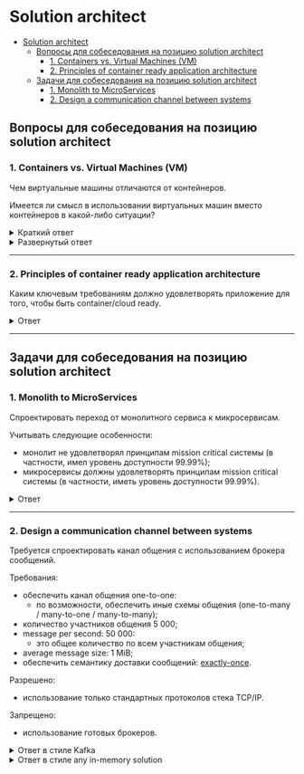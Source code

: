 # Solution architect

<!--ts-->
* [Solution architect](#solution-architect)
   * [Вопросы для собеседования на позицию solution architect](#вопросы-для-собеседования-на-позицию-solution-architect)
      * [1. Containers vs. Virtual Machines (VM)](#1-containers-vs-virtual-machines-vm)
      * [2. Principles of container ready application architecture](#2-principles-of-container-ready-application-architecture)
   * [Задачи для собеседования на позицию solution architect](#задачи-для-собеседования-на-позицию-solution-architect)
      * [1. Monolith to MicroServices](#1-monolith-to-microservices)
      * [2. Design a communication channel between systems](#2-design-a-communication-channel-between-systems)

<!-- Added by: runner, at: Mon Jan 10 11:04:15 UTC 2022 -->

<!--te-->

## Вопросы для собеседования на позицию solution architect

### 1. Containers vs. Virtual Machines (VM)

Чем виртуальные машины отличаются от контейнеров.

Имеется ли смысл в использовании виртуальных машин вместо контейнеров в какой-либо ситуации?

<details><summary markdown="span">Краткий ответ</summary>

Виртуальные машины могут использоваться вместо контейнеров в ситуации, когда:

Требуется:
* максимальный уровень изоляции с точки зрения безопасности
(относительно других процессов, запущенных на том же hardware);
* максимальная оптимизация в коде приложения с учетом низкоуровневых особенностей операционной системы и hardware,
в рамках которого запущено приложения.

Допускается:
* дополнительные затраты ресурсов (каждая VM довольно тяжеловесна, т.к. включает в себя всю 
операционную систему, включая её ядро);
* время старта измеримое в минутах (а не в миллисекундах, как в случае с контейнерами).

</details>

<details><summary markdown="span">Развернутый ответ</summary>

Смотрите [здесь](https://www.backblaze.com/blog/vm-vs-containers/).

</details>

---

### 2. Principles of container ready application architecture  

Каким ключевым требованиям должно удовлетворять приложение для того, чтобы быть container/cloud ready.

<details><summary markdown="span">Ответ</summary>

Единого ответа на данный вопрос, пожалуй, не существует, но я бы отметил следующие требования к приложению:
* приложение должно быть stateless;
  * не должно иметь состояния, хранимого единолично в рамках отдельно взятого инстанса (экземпляра);
  * данный пункт не касается хранения данных во вне данных сервисов, т.е. в различных хранилищах:
    * persistent БД;
    * распределенных in-memory хранилищ;
    * message broker'ах;
  * sticky session не должен быть must have:
    * не должно ожидаться "залипания" запросов в рамках клиентской сессии на один и тот же инстанс сервиса 
    (наличие актуальных данных в локальном cache не должно являться обязательной частью бизнес процесса приложения);
* приложение должно быть готово к работе в рамках [оркестрирующей среды](#orchestration-tools):
  * должны быть предусмотрены меры для:
    * [трассировки запросов](https://www.codemotion.com/magazine/dev-hub/backend-dev/troubleshooting-debugging-microservices/):
      * например, посредством каких-либо инфраструктурных решений по типу proxy sidecar'ов (например, istio), 
      которые возьмут на себя задачу обогащения запросов информацией для возможности трассировки;
    * [журналирования (logging and crash reporting)](https://www.codemotion.com/magazine/dev-hub/backend-dev/troubleshooting-debugging-microservices/):
      * выбрать централизованную или децентрализованную систему логирования (либо их гибрид, например, 
      все логи уровня ERROR отправлять в централизованную систему, а остальные оставлять в рамках инстанса);
      * предусмотреть возможность поиска и работы с логами (при поиске логов по конкретному запросу данный вопрос 
      напрямую пересекается с трассировкой запросов);
    * мониторинга:
      * выбрать подходящую модель мониторинга в рамках распределенной среды:
        * например, воспользоваться асинхронной моделью работы Prometheus:
          * discover targets;
          * polling each target every x time;
    * аудита:
      * выбрать между синхронной или асинхронной моделью отправки событий, либо выбрать гибрид из этих моделей:
        * критически важные события отправлять синхронно;
        * остальные события отправлять асинхронно (для того, чтобы не замедлять процесс обработки запросов / 
        фоновый процесс на сетевые взаимодействия с внешним сервисом аудита, который может оказаться недоступен);
  * приложение должно быть готово сообщать информацию о своем состоянии оркестрирующей среде:
    * поддерживать механизм сообщения состояния в соответствии с используемой средой оркестрации.  
    Рассмотрим на примере k8s, который с некоторой частотой отправляет определенные http(s) запросы к инстансам сервиса.  
    Данные запросы разбиты на 3 типа и называются пробами:
      * startup prob:
        * Kubelet использует startup пробы, чтобы понять, когда приложение в контейнере было запущено.  
        Если проба настроена, он блокирует liveness и readiness проверки, до момента пока проба не станет успешной, 
        и проверяет, что эта проба не мешает запуску приложения.  
        Это может быть использовано для проверки работоспособности медленно стартующих контейнеров, 
        чтобы избежать убийства kubelet'ом прежде, чем они будут запущены.
      * liveness prob:
        * приложение должно отвечать на эту пробу, если приложение работает;
        * отсутствие ответа на эту пробу в течение определенного интервала времени / количества попыток опроса 
        будет являться сигналом для перезапуска инстанса приложения; 
      * readiness prob:
        * приложение должно отвечать на эту пробу успехом, если оно готово принимать трафик, т.е. если с точки зрения
        бизнес логики приложение имеет все доступне ресурсы (помимо своей работоспособности также должна проверяться
        работоспособность критических важных для данного приложения внешних сервисов);
        * пока pod не перейдет в статус ready, он не будет включен в балансировку нагрузки на данный сервис;
  * приложение должно быть готово к тому, что оно может быть перезапущено при необходимости:
    * причины перезапуска см. выше в пункте с liveness prob;
    * приложение должно быть достаточно легковесным и по возможности автономным:
      * в отличие от виртуальных машин, среды оркестрации контейнерами предполагают, что количество контейнеров 
      может как быстро увеличиваться, так и быстро уменьшаться;
      * время старта приложения должно измеряться в секундах;
      * принцип разделения приложений должен стремиться к fine-grained;
    * желательно, чтобы приложение поддерживало [graceful shutdown](https://linkerd.io/2.10/tasks/graceful-shutdown/):
      * сигнал о необходимости завершения работы приложения в штатном режиме по той или иной причине:
        * количество инстансов сервиса было уменьшено в конфигурации k8s;
        * часть инстансов сервиса выключается для замены их на следующую версию согласно той или иной стратегии 
        deployment ([canary, blue/green, rolling deployment](https://searchitoperations.techtarget.com/answer/When-to-use-canary-vs-blue-green-vs-rolling-deployment));
      * частично обработку сигнала graceful shutdown может на себя взять proxy sidecar (например, istio), 
      который после (сразу или спустя некоторый таймаут) получения TERM сигнала от среды оркестрации будет отклонять 
      все поступающие новые запросы:
        * такой подход поможет решить проблему поступления новых запросов и взятия их в обработку, но не решит
          проблему той или иной фоновой работы, которую теоретически может выполнять приложение (например,
          посредством scheduler'а взять из БД в обработку асинхронную задачу и начать двигать её по бизнес процессу,
          изменяя состояние в БД и общаясь с внешними системами);
      * поддержать обработку graceful shutdown сигнала на уровне приложения:
        * поддержка необходима в случае наличия механизма фоновой обработки задач (подробнее см. в предыдущем пункте);
        * в случае с k8s это выглядит как pre stop hook;
* приложения должны стремиться к низкому уровню связности между друг другом (loosely coupled services):
  * такой подход позволит сделать приложения более независимыми друг от друга;
  * пример подходов, которые при разумном применении в нужных местах помогут снизить связанность сервисов:
    * использование хореографии вместо оркестрации в рамках асинхронных процессов взаимодействия между сервисами;
    * использование sidecar для сбора из локальных данных (временных файлов / in-memory данных) 
    логов / метрик / событий в рамках централизованной системы журналирования / мониторинга / аудита, соответственно;
    * версионирование сервисов согласно [semver 2.0.0](https://semver.org/) и декларирование стандартизированных API:
      * использование стандартизированных спецификаций API (например, в виде OpenAPI), не теряющих обратную 
      совместимость в рамках мажорной версии сервиса;
* при разработке приложения следует использовать наиболее подходящие средства (best-of-breed languages and frameworks):
  * в связи с тем, что сервисы имеют низкую связность (изолированы друг от друга на уровне сетевых интерфейсов и 
  явно самостоятельно не взаимодействуют с инфраструктурными компонентами - см. предыдущий пункт), то в рамках каждого из них 
  можно использовать наиболее подходящие средства для создания сервиса:
    * например:
      * для создания решений на базе искусственного интеллекта следует использовать стек поверх Python (в виду обилия библиотек и
      фреймворков в данной области, адаптированных под python);
      * для создания утилитных средств может быть удобнее использоваться стек поверх Go;
      * для создания "стандартных" enterprise веб приложений достаточно удобно использовать стек технологий Java,
      который имеет множество библиотек и фреймфорков для построения решений в данной области;
    * в качестве разумного и важного ограничения в данном пункте будет выступать возможность компании поддерживать эти
    средства разработки в дальнейшем (вероятно, компания сразу же выберет ограниченный стек технологий, в рамках 
    которого и будет предоставляться выбор).

Помимо требований к самому приложению также должен соблюдаться ряд требований к организационной структуре, 
в рамках которой используется оркеструющая среда:
* компания должна быть готова к особенностям, которые привнесут с собой контейнеры с точки зрения:
  * безопасности;
  * мониторинга;
  * сетевых взаимодействий;
  * контроля и управления над контейнерами.

<a name="orchestration-tools"></a>
<details><summary markdown="span">Примеры средств оркестрации</summary>

* k8s или решений, работающих поверх него:
  * RedHat OpenShift;
  * Rancher;
  * cloud-based managed container orchestration tools:
    * AWS Elastic Kubernetes Service (EKS);
    * Amazon EC2 Container Service (ECS);
    * Google Container Engine (GKE);
    * Azure AKS Service;
    * Digital Ocean Kubernetes Service;
  * Hashicorp Nomad;
  * Docker Swarm;
  * Mesos;
  * orchestration tools to run containers in a serverless way:
    * AWS Fargate;
    * Google Cloud Run;
    * Azure Container Instances.

Подробнее см. [здесь](https://devopscube.com/docker-container-clustering-tools/).
    
</details>

Для предоставления более развернутого ответа следует изучить следующие статьи:
* [Principles of container-based application design](https://www.redhat.com/en/resources/cloud-native-container-design-whitepaper);
* [10 KEY ATTRIBUTES OF CLOUD-NATIVE APPLICATIONS](https://thenewstack.io/10-key-attributes-of-cloud-native-applications/);
* [Best Practices for Running Containers and Kubernetes in Production](https://www.gartner.com/doc/reprints?id=1-26FJDOAI&ct=210608&st=sb).

</details>

---

## Задачи для собеседования на позицию solution architect

### 1. Monolith to MicroServices

Спроектировать переход от монолитного сервиса к микросервисам.

Учитывать следующие особенности:
* монолит не удовлетворял принципам mission critical системы (в частности, имел уровень доступности 99.99%);
* микросервисы должны удовлетворять принципам mission critical системы (в частности, иметь уровень доступности 99.99%).

<details><summary markdown="span">Ответ</summary>

**Обозначим критерии mission critical системы:**

Для достижения уровня доступности mission critical систем (99.99%) должны выполняться следующие минимальные требования:
* приложение должно быть георезервировано:
  * во избежание проблем (отключение электричества / любое происшествие) с отдельно взятым ЦОД (центром обработки данных, 
  т.е. местом, где находятся сервера), необходимо диплоить приложение сразу в несколько ЦОД, желательно достаточно 
  разнесенных друг от друга (например, находящихся в разных городах);
* в рамках каждого ЦОД приложение должно быть развернуто в необходимом количестве инстансов:
  * количество инстансов приложения рассчитывается по формуле: (EL / SL) * MF:
    * EL (expected load) - ожидаемая нагрузка на сервис со стороны потребителей;
    * SL (service load) - максимально выдерживаемая инстансом сервиса нагрузка, количественный показатель которой 
    должен быть получен по результатам проведения НТ (нагрузочного тестирования);
    * MF (multiplication factor) - коэффициент умножения, точный количественный показатель которого может зависеть от
    особенностей приложения:
      * например, приложения использующие принципы кворума рекомендуется развертывать в нечетное количество инстансов:
        * стоит заметить, что в таком случае также следует использовать нечетное количество ЦОД'ов, т.к. например, 
        при разрыве сети между двумя ЦОД'ами будет наблюдаться эффект split brain (при одинаковом количестве инстансов 
        сервиса в каждом ЦОД), который может иметь крайне сложно разрешимые (даже в ручном режиме) последствия 
        после восстановления сети;
      * обычно, данный коэффициент >= 2 даже в условиях, когда один инстанс сервиса с запасом выдерживает заявленную
      нагрузку (на случай всплесков и возникновения неожиданных проблем с одним из инстансов).

_Примечание:_

Я специально выше использовал слово "нагрузка" (load), а не "пропускная способность" (throughput) в единицу времени,
чтобы избежать некоторых тонкостей при оперировании данным понятием.

Понятие пропускной способности (throughput) удобно использовать в ситуациях, когда все поступающие запросы и
действия, необходимые для их обработки одинаковы по размеру и сложности, соответственно:
* запросы могут сильно отличаться по размеру:
  * например, особенно актуально для файловых запросов;
    * для обработки крупных файловых запросов может потребоваться:
      * больше оперативной памяти:
        * если содержимое запроса обрабатывается не потоком;
      * больше места во временном каталоге:
        * если перед обработкой содержимого запроса необходимо выполнить какую-либо проверку
        (например, проверить на соответствие ЭЦП);
      * больше времени на потоковую обработку запроса;
* запросы могут сильно отличаться по количеству действий, необходимых для их обработки:
  * продолжим пример с файловыми запросами, если в рамках файлового запроса может опционально (будет указываться 
  в параметрах запроса) требоваться шифрование/дешифрование и/или наложение/проверка подписи на серверной стороне.

Таким образом, в общем случае, сначала потребуется определить специфику ожидаемой нагрузки, после чего можно будет 
рассчитать минимальное количество инстансов сервиса, необходимое для того, чтобы выдержать данную нагрузку 
(см. выше EL / SL), после чего это количество уже можно будет домножить на коэффициент (см. выше (EL / SL) * MF).

**Приступим к выполнению обозначенных критериев:**

Разделим задачу на несколько более мелких шагов:
* сетевой уровень:
  * для балансировки запросов между несколькими ЦОД можно воспользоваться одним из следующих подходов:
    * используем технологию [VRRP (Virtual Router Redundancy Protocol)](https://habr.com/ru/post/452490/):
      * заводим один виртуальный IP адрес в сети, доступной потребителю (например, в internet):
        * заводим доменное имя (для удобства потребителя) DNS type A (для IPv4) / type AAAA (для IPv6), 
        которое резолвится в данный виртуальный IP;
      * в каждом из ЦОД заводим свой граничный маршрутизаторов (border gateway);
        * для каждого из маршрутизаторов заводим отдельный IP адрес в нашей внутренней сети; 
        * настраиваем граничные маршрутизаторы нашей сети на работу в режиме VRRP 
        (следует использовать маршрутизаторы с поддержкой данной технологии);
        * данное решение:
          * самое дорогое;
          * обеспечивает самые высокие гарантии доступности сервиса; 
          * может обеспечивать высокие гарантии равномерности распределения нагрузки;
    * используем балансировку за счет особенностей DNS type A (для IPv4) / type AAAA (для IPv6):
      * в каждом из ЦОД заводим свой граничный маршрутизаторов (border gateway);
      * для каждого из маршрутизаторов заводим отдельный IP адрес в сети, доступной потребителю (например, в internet);
      * заводим доменное имя, которое может резолвиться в любой из данных IP адресов (по умолчанию, с использованием
      алгоритма round-robin);
      * данное решение:
        * самое дешевое и простое;
        * при обновлении DNS записи (удавлении/добавлении/изменении IP адреса(ов)) обновленные данные будут
        гарантировано получены на каждом клиенте только спустя определенный выставленный для этой записи
        [TTL](https://support.google.com/a/answer/48090?hl=ru#TTL);
        * не проверяет доступность сервисов по IP адресам, по возвращаемым в ответе на DNS запрос
        (не для fail-over систем);
        * не гарантирует равномерности распределения нагрузки:
          * например, если каждый второй запрос - это health check, а ЦОД всего два, то вся реальная нагрузка будет 
          уходить на один и тот же ЦОД, а все health check запросы - на второй; 
    * ToDo: интервьювер сказал, что имеется еще какая-то возможность балансировки за счет особенностей работы DNS typa A,
    если специфичный ответ от DNS сервера поддерживает браузер, но я сходу не нашел как даже в 
    [RFC1035](https://datatracker.ietf.org/doc/html/rfc1035);
    * используем технологию client-side load balancing:
      * в каждом из ЦОД заводим свой граничный маршрутизаторов (border gateway);
      * для каждого из маршрутизаторов заводим отдельный IP адрес в сети, доступной потребителю (например, в internet);
      * клиентская сторона сама выбирает на IP адрес какого из ЦОД направиться:
        * для достижения условий равномерной нагрузки и доступности сервисов необходимо:
          * периодически опрашивать каждый из IP адресов информацию о нагрузке (отсутствие ответа воспринимается, 
          как недоступность):
            * чтобы основной сервис не упал под наплывом таких запросов в рамках каждого ЦОД следует на отдельный IP 
            адрес выделить самостоятельный сервис:
              * собирающий информацию о доступности и нагруженности сервисов 
              (с использованием метрик оркестрирующей среды);
              * выдающий на запросы потребителей заранее собранную информацию;
      * для удобства использования данного подхода на клиентской стороне должна использоваться библиотека для работы 
      с данным сервисом (в несколько ином use-case, но схожий подход используется в таком продукте как Kafka);
      * данное решение:
        * самое неудобное для потребителя (клиента);
        * может обеспечить высокие гарантии доступности сервиса;
        * может обеспечить достаточно равномерную распределенность нагрузки:
          * достижимо только в случае, если библиотека в том или ином виде запрашивает у сервеной стороны информацию 
          о текущей нагруженности точек балансировки;
* уровень приложения:
  * разметить в монолитном сервисе самодостаточные с точки зрения бизнес логики области:
    * таким образом, чтобы бизнес-приложениям не приходилось общаться друг с другом;
      * исключением будут являться:
        * платформенные сервисы (аудит/мониторинг/журналирование);
        * в некоторых случаях часто переиспользуемые части бизнес-сервисов:
          * по возможности, общение с такими сервисами строиться с учетом низкого уровню связности 
          (loosely coupled services);
  * каждую размеченную бизнес область оформить в виде отдельного микросервиса:
    * при разработке приложения следует использовать наиболее подходящие средства (best-of-breed languages and frameworks):
      * в связи с тем, что сервисы имеют низкую связность (изолированы друг от друга на уровне сетевых интерфейсов и
        явно самостоятельно не взаимодействуют с инфраструктурными компонентами - см. предыдущий пункт), то в рамках каждого из них
        можно использовать наиболее подходящие средства для создания сервиса, например:
        * для создания решений на базе искусственного интеллекта следует использовать стек поверх Python (в виду обилия библиотек и
          фреймворков в данной области, адаптированных под python);
        * для создания утилитных средств может быть удобнее использоваться стек поверх Go;
        * для создания "стандартных" enterprise веб приложений достаточно удобно использовать стек технологий Java,
          который имеет множество библиотек и фреймфорков для построения решений в данной области;
        * в качестве разумного и важного ограничения в данном пункте будет выступать возможность компании поддерживать эти
        средства разработки в дальнейшем (вероятно, компания сразу же выберет ограниченный стек технологий, в рамках
        которого и будет предоставляться выбор);
  * постараться избежать блокирующих вызовов внешних сервисов:
    * если имеется возможность асинхронного метода общения не в ущерб бизнес логике приложения и если
      внешний сервис поддерживает данный способ общения;
    * при необходимости среднесрочного (на какой-либо интервал времени, в процессе которого приложение выполняет
      какие-то шаги) блокирования ресурсов в БД по возможности использовать
      [optimistic вместо pessimistic lock](https://stackoverflow.com/questions/129329/optimistic-vs-pessimistic-locking);
* уровень внешних сервисов:
  * по возможности, общение с такими сервисами строить с учетом низкого уровню связности (loosely coupled services):
    * например, если имеется возможность использования асинхронного метода общения не в ущерб бизнес логике приложения,
    то можно прибегнуть в хореографии, если внешний сервис поддерживает данный способ общения;
  * используемое хранилище информации должно быть:
    * персистентным (существовать дольше, чем какой-либо инстанс приложение, работающего с ним);
    * иметь отдельный инстанс БД, развернутый в рамках каждого из ЦОД;
    * объединить инстансы БД в единый кластер, работающий в режиме active-active:
      * обычно, данная технология работает посредством online репликации данных между инстансами БД в разных ЦОД'ах 
      с использованием механизма [redo log](https://habr.com/ru/post/132107/) (фактически, это event sourcing модель), 
      т.е. события изменений в данных (в виде version vector), накладываемых на ту или иную структуру БД 
      (например, таблицу) в рамках отдельно взятого инстанса БД:
        * такие события асинхронно реплицируются между инстансами БД в рамках кластера;
      * стоит заметить, что при работе в режиме active-active с асинхронным механизмом репликации (иначе уровень 
      доступности 99.99% недостижим) потенциально будут возникать коллизии в изменениях данных, влекущие определенные 
      бизнес риски, к разрешению которых нужно быть готовым:
        * например, если вы одновременно продали один и тот же последний билет на поезд/самолет двум разным людям,
        запросы которых одновременно обрабатывались в разных ЦОД;
    * рассмотрим пару примеров такой реализации:
      * PostgreSQL: развернуть отдельный инстанс postgres в каждом ЦОД, а затем посредством cluster manager Patroni
      объединить их в единый кластер, работающий в режиме active-active;
      * Oracle Database:
        * использовать готовый solution - Oracle RAC (Real Applications Clusters);
        * развернуть отдельный инстанс Oracle в каждом ЦОД и самостоятельно настроить репликацию между ними 
        с использованием технологии Oracle GoldenGate (необходимо будет написать свои publisher'ы и subscriber'ы, а 
        также самостоятельно разрешать возможные конфликты в изменениях данных).

</details>

---

### 2. Design a communication channel between systems

Требуется спроектировать канал общения с использованием брокера сообщений.

Требования:
* обеспечить канал общения one-to-one:
  * по возможности, обеспечить иные схемы общения (one-to-many / many-to-one / many-to-many);
* количество участников общения 5 000;
* message per second: 50 000:
  * это общее количество по всем участникам общения;
* average message size: 1 MiB;
* обеспечить семантику доставки сообщений: [exactly-once](https://habr.com/ru/company/badoo/blog/333046/).

Разрешено:
* использование только стандартных протоколов стека TCP/IP.

Запрещено:
* использование готовых брокеров. 

<details><summary markdown="span">Ответ в стиле Kafka</summary>

Для решения данной задачи можно воспользоваться паттернами, заложенными брокером сообщений kafka.

Общее:
* вводится концепция очереди / топика - хранилища сообщений:
  * для возможности распараллеливания процесса обработки запросов очередь/топик разбивается на партиции;
    * пользовательский порядок сообщений соблюдается только в рамках партиции, но не между ними;
    * одновременно писать в одну партицию может не более, чем один Producer;
    * одновременно читать данные из партиции может не более, чем один Consumer;
* вводится концепция producer / consumer:
  * producer - отправитель данных:
    * при отправке данные обогащаются ключом на основании которого алгоритмом 
    [consistent hashing](https://medium.com/system-design-blog/consistent-hashing-b9134c8a9062) выбирается та или 
    иная партиция для размещения сообщения;
  * consumer - получатель данных:
    * каждый consumer получает в монопольное чтение одну или несколько партиций (избавляемся от конкуренции на этапе 
    чтения сообщений);
    * каждый consumer использует polling модель получения данных от брокера (с определенной частотой запрашивает 
    новые данные из полученных на монопольное чтение партиций очереди / топика);
* для пар систем, нуждающихся one-to-one канале общения используется одно из следующих решений:
  * выделяется отдельная очередь / топик;
  * используется одна общая очередь / топик, которая разбивается на партиции на основании статичных correlation ID:
    * correlation ID рассчитываются на основании уникальных идентификаторов систем получателей;
    * каждая партиция по correlation ID для возможности параллельной работы нескольких Consumber'ов также дробится на 
    некоторое количество sub-партиций.

На стороне клиента/получателя:
* использовать канал общения с гарантированной доставкой (HTTP / либо что-то поверх TCP);
* [поддержка идемпотентности](https://www.cloudkarafka.com/blog/apache-kafka-idempotent-producer-avoiding-message-duplication.html):
  * обогащать отправляемые запросы следующей информацией:
    * PID (Producer ID) - уникальный идентификатор отправителя запроса;
    * message sequence number - уникальный идентификатор сообщения в рамках отправителя (within producer);
* [использование batch при отправке](https://medium.com/@sunny_81705/what-makes-apache-kafka-so-fast-71b477dcbf0):
  * например, отправка одного сообщения размером в 10 MiB за один раз значительно быстрее, чем отправка 10 000
    отдельных сообщений по 1 KiB;
  * использование сжатия batch'а данных (например, посредством GZIP или Snappy compression protocols):
    * использовать лишь в случае, когда пропускная способность соизмеримо ниже, чем время, затрачиваемое на компрессию /
      декомпрессию данных;
* если данные не генерируются, а берутся с жесткого диска, то можно воспользоваться технологией zero copy
(подробности технологии см. в описании работы брокера).

На стороне брокера:
* каждая партиция очереди / топика представляет из себя обычный файл;
  * запись в файл выполняется последовательно в порядке поступления запросов на размещение сообщений в партицию 
  от Procuder'ов;
* используется оптимизация при работе с данными посредством использования технологии передачи данных
    [zero copy](https://www.bigdataschool.ru/blog/kafka-page-cashe-and-zero-copy-transfer-technology.html):
  * отсутствие переключения контекста application <-> kernel в рамках процесса отправки данных с диска;
  * минимизация количества копирования данных между буферами до двух:
    * DMA механизм считывает содержимое файла и сохраняет его в буфер адресного пространства ядра;
    * DMA механизм передает данные из буфера ядра в буфер контроллера сетевого интерфейса (NIC,
      network interface controller), чтобы отправить их по сети.
  * активное использование страничных кэшей для оптимизации процесса чтения недавно записанных данных;
* вводится поддержка идемпотентности:
  * каждая партиция дополнительно хранит пары: PID - max message sequence number в рамках этого PID;
  * при поступлении запроса на запись в партицию сообщения, которое уже присутствует в партиции, будет проигнорировано:
    * с учетом использования технологии batch будет вероятнее всего проигнорировано не одно сообщение, а сразу же часть
    batch'а или даже весь за раз.

</details>

<details><summary markdown="span">Ответ в стиле any in-memory solution</summary>

* ToDo: описать

</details>